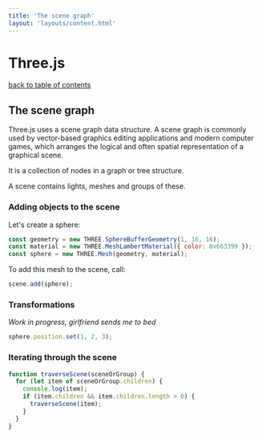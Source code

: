 ```yaml
---
title: 'The scene graph'
layout: 'layouts/content.html'
---
```


# Three.js

[back to table of contents](../)

## The scene graph

Three.js uses a scene graph data structure. A scene graph is commonly used by vector-based graphics editing applications and modern computer games, which arranges the logical and often spatial representation of a graphical scene.

It is a collection of nodes in a graph or tree structure.

A scene contains lights, meshes and groups of these.

### Adding objects to the scene

Let's create a sphere:

```js
const geometry = new THREE.SphereBufferGeometry(1, 16, 16);
const material = new THREE.MeshLambertMaterial({ color: 0x663399 });
const sphere = new THREE.Mesh(geometry, material);
```

To add this mesh to the scene, call:

```js
scene.add(sphere);
```

### Transformations

_Work in progress, girlfriend sends me to bed_

```js
sphere.position.set(1, 2, 3);
```

### Iterating through the scene

```js
function traverseScene(sceneOrGroup) {
  for (let item of sceneOrGroup.children) {
    console.log(item);
    if (item.children && item.children.length > 0) {
      traverseScene(item);
    }
  }
}
```
